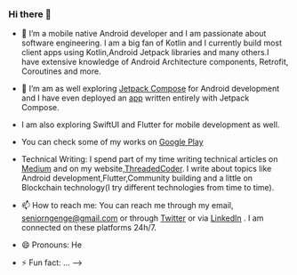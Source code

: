 ### Hi there 👋

<!--
**ngengesenior/ngengesenior** is a ✨ _special_ ✨ repository because its `README.md` (this file) appears on your GitHub profile.

Here are some ideas to get you started:
-->

- 🔭 I’m a mobile native Android developer and I am passionate about software engineering. I am a big fan of Kotlin and I currently build most client apps using Kotlin,Android Jetpack libraries and many others.I have extensive knowledge of Android Architecture components, Retrofit, Coroutines and more.

- 🌱 I’m am as well exploring [Jetpack Compose](https://developer.android.com/jetpack/compose) for Android development and I have even deployed an [app](https://play.google.com/store/apps/details?id=com.ngengeapps.wysiswyg) written entirely with Jetpack Compose.
- I am also exploring SwiftUI and Flutter for mobile development as well.
- You can check some of my works on [Google Play](https://play.google.com/store/apps/developer?id=Ngenge+Senior+Nlinwe&hl)

- Technical Writing: I spend part of my time writing technical articles on [Medium](https://ngengesenior.medium.com/) and on my website,[ThreadedCoder](http://threadedcoder.com). I write about topics like Android development,Flutter,Community building and a little on Blockchain technology(I try different technologies from time to time).

- 📫 How to reach me: You can reach me through my email, seniorngenge@gmail.com or through [Twitter](https://twitter.com/ngenge_senior) or via [LinkedIn](https://www.linkedin.com/in/ngengesenior) . I am connected on these platforms 24h/7.

- 😄 Pronouns: He
- ⚡ Fun fact: ...
-->
